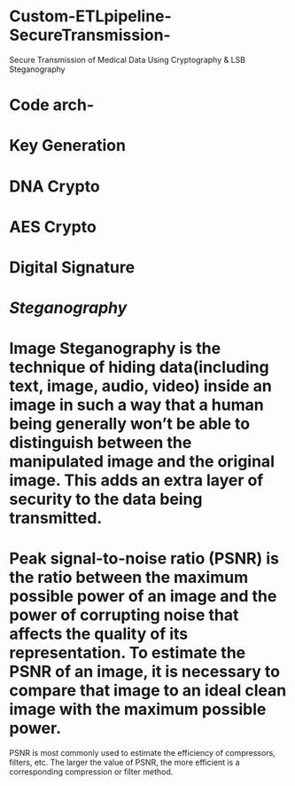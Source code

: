 # Custom-ETLpipeline-SecureTransmission-
Secure Transmission of Medical Data Using Cryptography &amp; LSB Steganography
# Code arch- 
# Key Generation
# DNA Crypto
# AES Crypto
# Digital Signature
# *Steganography*
# Image Steganography is the technique of hiding data(including text, image, audio, video) inside an image in such a way that a human being generally won’t be able to distinguish between the manipulated image and the original image. This adds an extra layer of security to the data being transmitted.
# Peak signal-to-noise ratio (PSNR) is the ratio between the maximum possible power of an image and the power of corrupting noise that affects the quality of its representation. To estimate the PSNR of an image, it is necessary to compare that image to an ideal clean image with the maximum possible power.
PSNR is most commonly used to estimate the efficiency of compressors, filters, etc. The larger the value of PSNR, the more efficient is a corresponding compression or filter method.
